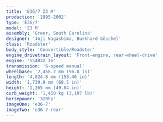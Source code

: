 ```yaml
---
title: 'E36/7 Z3 M'
production:	'1995-2002'
type: 'E36/7'
model: 'Z3 M'
assembly: 'Greer, South Carolina'
designer: 'Joji Nagashima, Burkhard Göschel'
class: 'Roadster'
body_style: 'Convertible/Roadster'
engine_drivetrain_layout: 'Front-engine, rear-wheel-drive'
engine: 'S54B32 I6'
transmission: '6-speed manual'
wheelbase: '2,458.7 mm (96.8 in)'
length: '4,024.8 mm (158.46 in)'
width: '1,739.9 mm (68.5 in)'
height: '1,265 mm (49.84 in)'
curb_weight: '1,450 kg (3,197 lb)'
horsepower: '320hp'
imageOne: 'e36-7'
imageTwo: 'e36-7-rear'
---
```

